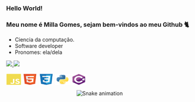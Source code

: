 ### Hello World! 
### Meu nome é Milla Gomes, sejam bem-vindos ao meu Github 🐈

- Ciencia da computação.
- Software developer
- Pronomes: ela/dela

<div>
  <a href="https://github.com/millagmgomes">
    <img height="180em" src="https://github-readme-stats.vercel.app/api?username=millagmgomes&count_private=true&include_all_commits=true&show_icons=true&theme=dracula&hide_border=false&show_owner=true"/>
    <img height="150em" src="https://github-readme-stats.vercel.app/api/top-langs/?username=millagmgomes&theme=dracula&hide_border=false&&layout=compact"/>
  </a>
</div>

<div style="display: inline_block"><br>
  <img align="center" alt="Milla-Js" height="30" width="40" src="https://raw.githubusercontent.com/devicons/devicon/master/icons/javascript/javascript-plain.svg">
  <img align="center" alt="Milla-HTML" height="30" width="40" src="https://raw.githubusercontent.com/devicons/devicon/master/icons/html5/html5-original.svg">
  <img align="center" alt="Milla-CSS" height="30" width="40" src="https://raw.githubusercontent.com/devicons/devicon/master/icons/css3/css3-original.svg">
  <img align="center" alt="Milla-Python" height="30" width="40" src="https://raw.githubusercontent.com/devicons/devicon/master/icons/python/python-original.svg">
  <img align="center" alt="Milla-Csharp" height="30" width="40" src="https://raw.githubusercontent.com/devicons/devicon/master/icons/csharp/csharp-original.svg">
  



</div>

<div align="center">

  ![Snake animation](https://github.com/danielbped/danielbped/blob/output/github-contribution-grid-snake.svg)

</div>

<div align="center">
